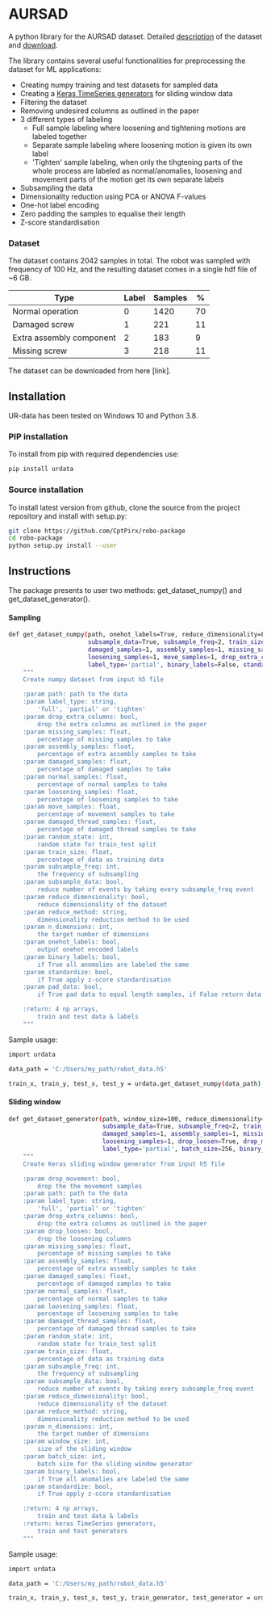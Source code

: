 # AURSAD 
A python library for the AURSAD dataset. 
Detailed [description]() of the dataset and [download](https://zenodo.org/record/4487073).

The library contains several useful functionalities for preprocessing the dataset for ML applications:
* Creating numpy training and test datasets for sampled data
* Creating a [Keras TimeSeries generators](https://www.tensorflow.org/api_docs/python/tf/keras/preprocessing/sequence/TimeseriesGenerator) 
  for sliding window data
* Filtering the dataset
* Removing undesired columns as outlined in the paper
* 3 different types of labeling
    * Full sample labeling where loosening and tightening motions are labeled together
    * Separate sample labeling where loosening motion is given its own label
    * 'Tighten' sample labeling, when only the tihgtening parts of the whole process are labeled as normal/anomalies, 
      loosening and movement parts of the motion get its own separate labels
* Subsampling the data
* Dimensionality reduction using PCA or ANOVA F-values
* One-hot label encoding
* Zero padding the samples to equalise their length
* Z-score standardisation

### Dataset
The dataset contains 2042 samples in total. The robot was sampled with frequency of 100 Hz, and the resulting dataset 
comes in a single hdf file of ~6 GB.

| Type                     | Label | Samples | %  |
|--------------------------|-------|---------|----|
| Normal operation         | 0     | 1420    | 70 |
| Damaged screw            | 1     | 221     | 11 |
| Extra assembly component | 2     | 183     | 9  |
| Missing screw            | 3     | 218     | 11 |

The dataset can be downloaded from here [link].

## Installation
UR-data has been tested on Windows 10 and Python 3.8.

### PIP installation
To install from pip with required dependencies use:
```bash
pip install urdata
```
### Source installation
To install latest version from github, clone the source from the project repository and install with setup.py:
```bash
git clone https://github.com/CptPirx/robo-package
cd robo-package
python setup.py install --user
```
## Instructions

The package presents to user two methods: get_dataset_numpy() and get_dataset_generator().

#### Sampling
```bash
def get_dataset_numpy(path, onehot_labels=True, reduce_dimensionality=False, reduce_method='PCA', n_dimensions=60,
                      subsample_data=True, subsample_freq=2, train_size=0.7, random_state=42, normal_samples=1,
                      damaged_samples=1, assembly_samples=1, missing_samples=1, damaged_thread_samples=0,
                      loosening_samples=1, move_samples=1, drop_extra_columns=True, pad_data=True,
                      label_type='partial', binary_labels=False, standardize=False):
    """
    Create numpy dataset from input h5 file

    :param path: path to the data
    :param label_type: string,
        'full', 'partial' or 'tighten'
    :param drop_extra_columns: bool,
        drop the extra columns as outlined in the paper
    :param missing_samples: float,
        percentage of missing samples to take
    :param assembly_samples: float,
        percentage of extra assembly samples to take
    :param damaged_samples: float,
        percentage of damaged samples to take
    :param normal_samples: float,
        percentage of normal samples to take
    :param loosening_samples: float,
        percentage of loosening samples to take
    :param move_samples: float,
        percentage of movement samples to take
    :param damaged_thread_samples: float,
        percentage of damaged thread samples to take
    :param random_state: int,
        random state for train_test split
    :param train_size: float,
        percentage of data as training data
    :param subsample_freq: int,
        the frequency of subsampling
    :param subsample_data: bool,
        reduce number of events by taking every subsample_freq event
    :param reduce_dimensionality: bool,
        reduce dimensionality of the dataset
    :param reduce_method: string,
        dimensionality reduction method to be used
    :param n_dimensions: int,
        the target number of dimensions
    :param onehot_labels: bool,
        output onehot encoded labels
    :param binary_labels: bool,
        if True all anomalies are labeled the same
    :param standardize: bool,
        if True apply z-score standardisation
    :param pad_data: bool,
        if True pad data to equal length samples, if False return data in continuous form

    :return: 4 np arrays, 
        train and test data & labels
    """
```

Sample usage:
```bash
import urdata

data_path = 'C:/Users/my_path/robot_data.h5'

train_x, train_y, test_x, test_y = urdata.get_dataset_numpy(data_path)
```

#### Sliding window


```bash
def get_dataset_generator(path, window_size=100, reduce_dimensionality=False, reduce_method='PCA', n_dimensions=60,
                          subsample_data=True, subsample_freq=2, train_size=0.7, random_state=42, normal_samples=1,
                          damaged_samples=1, assembly_samples=1, missing_samples=1, damaged_thread_samples=0,
                          loosening_samples=1, drop_loosen=True, drop_movement=False, drop_extra_columns=True,
                          label_type='partial', batch_size=256, binary_labels=False, standardize=False):
    """
    Create Keras sliding window generator from input h5 file

    :param drop_movement: bool,
        drop the the movement samples
    :param path: path to the data
    :param label_type: string,
        'full', 'partial' or 'tighten'
    :param drop_extra_columns: bool,
        drop the extra columns as outlined in the paper
    :param drop_loosen: bool,
        drop the loosening columns
    :param missing_samples: float,
        percentage of missing samples to take
    :param assembly_samples: float,
        percentage of extra assembly samples to take
    :param damaged_samples: float,
        percentage of damaged samples to take
    :param normal_samples: float,
        percentage of normal samples to take
    :param loosening_samples: float,
        percentage of loosening samples to take
    :param damaged_thread_samples: float,
        percentage of damaged thread samples to take
    :param random_state: int,
        random state for train_test split
    :param train_size: float,
        percentage of data as training data
    :param subsample_freq: int,
        the frequency of subsampling
    :param subsample_data: bool,
        reduce number of events by taking every subsample_freq event
    :param reduce_dimensionality: bool,
        reduce dimensionality of the dataset
    :param reduce_method: string,
        dimensionality reduction method to be used
    :param n_dimensions: int,
        the target number of dimensions
    :param window_size: int,
        size of the sliding window
    :param batch_size: int,
        batch size for the sliding window generator
    :param binary_labels: bool,
        if True all anomalies are labeled the same
    :param standardize: bool,
        if True apply z-score standardisation

    :return: 4 np arrays, 
        train and test data & labels
    :return: keras TimeSeries generators,
        train and test generators
    """
  ```

Sample usage:
```bash
import urdata

data_path = 'C:/Users/my_path/robot_data.h5'

train_x, train_y, test_x, test_y, train_generator, test_generator = urdata.get_dataset_generator(data_path)
```